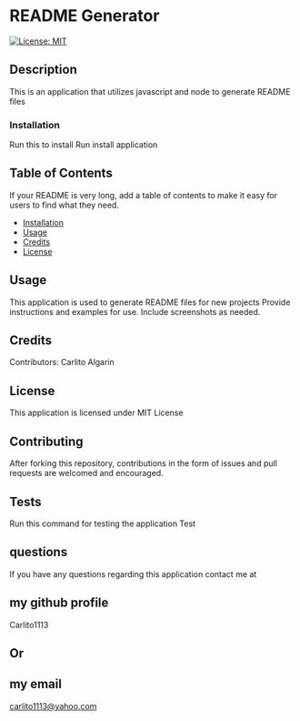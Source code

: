 # README Generator

[![License: MIT](https://img.shields.io/badge/License-MIT-yellow.svg)](https://opensource.org/licenses/MIT)

## Description
This is an application that utilizes javascript and node to generate README files

### Installation
Run this to install
Run install application    
    
## Table of Contents
    
If your README is very long, add a table of contents to make it easy for users to find what they need.
    
* [Installation](#installation)
* [Usage](#usage)
* [Credits](#credits)
* [License](#license)
    
    
## Usage 
This application is used to generate README files for new projects
Provide instructions and examples for use. Include screenshots as needed. 
    
    
## Credits
Contributors:
Carlito Algarin
    
    
## License
This application is licensed under
MIT License  

## Contributing
After forking this repository, contributions in the form of issues and pull requests are welcomed and encouraged.

## Tests
Run this command for testing the application
Test  
    
## questions
If you have any questions regarding this application contact me at
## my github profile
Carlito1113
## Or
## my email
carlito1113@yahoo.com

